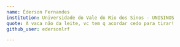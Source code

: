 ```yaml
---
name: Éderson Fernandes
institution: Universidade do Vale do Rio dos Sinos - UNISINOS
quote: A vaca não da leite, vc tem q acordar cedo para tirar!
github_user: edersonlrf

---
```

